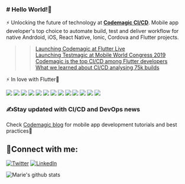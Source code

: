 ### # Hello World!🤚


⚡ Unlocking the future of technology at **[Codemagic CI/CD](https://codemagic.io/start/)**. Mobile app developer's top choice to automate build, test and deliver workflow for native Andrdoid, iOS, React Native, Ionic, Cordova and Flutter projects. 
>> [Launching Codemagic at Flutter Live](https://youtu.be/9iUMZA46_8k?t=456)   
>> [Launching Testmagic at Mobile World Congress 2019](https://youtu.be/NQ5HVyqg1Qc?t=8843)    
>> [Codemagic is the top CI/CD among Flutter developers](https://medium.com/flutter/improving-flutter-with-your-opinion-q4-2019-survey-results-ba0e6721bf23)   
>> [What we learned about CI/CD analysing 75k builds](https://nevercode.io/blog/what-we-learned-about-ci-cd-tool-analysing-75k-builds/)  

⚡ In love with Flutter💙

![](https://img.shields.io/badge/<>-Marketing_strategy-informational?style=flat&logo=<LOGO_NAME>&logoColor=white&color=2bbc8a)
![](https://img.shields.io/badge/<>-SEO-informational?style=flat&logo=<LOGO_NAME>&logoColor=white&color=2bbc8a)
![](https://img.shields.io/badge/<>-Email_marketing-informational?style=flat&logo=<LOGO_NAME>&logoColor=white&color=2bbc8a)
![](https://img.shields.io/badge/<>-Product_marketing-informational?style=flat&logo=<LOGO_NAME>&logoColor=white&color=2bbc8a)
![](https://img.shields.io/badge/<>-Project_Management-informational?style=flat&logo=<LOGO_NAME>&logoColor=white&color=2bbc8a)
![](https://img.shields.io/badge/<>-Content_marketing-informational?style=flat&logo=<LOGO_NAME>&logoColor=white&color=2bbc8a)
![](https://img.shields.io/badge/<>-Copywriting-informational?style=flat&logo=<LOGO_NAME>&logoColor=white&color=2bbc8a)
![](https://img.shields.io/badge/<>-Digital_marketing-informational?style=flat&logo=<LOGO_NAME>&logoColor=white&color=2bbc8a)
![](https://img.shields.io/badge/<>-Conversion_marketing-informational?style=flat&logo=<LOGO_NAME>&logoColor=white&color=2bbc8a)
![](https://img.shields.io/badge/<>-Web_analytics-informational?style=flat&logo=<LOGO_NAME>&logoColor=white&color=2bbc8a)
![](https://img.shields.io/badge/<>-Social_media_marketing-informational?style=flat&logo=<LOGO_NAME>&logoColor=white&color=2bbc8a)
![](https://img.shields.io/badge/<>-Community_building-informational?style=flat&logo=<LOGO_NAME>&logoColor=white&color=2bbc8a)
![](https://img.shields.io/badge/<>-Open_source_marketing-informational?style=flat&logo=<LOGO_NAME>&logoColor=white&color=2bbc8a)


### ✍️Stay updated with **CI/CD** and **DevOps** news

Check [Codemagic blog](https://blog.codemagic.io) for mobile app development tutorials and best practices🚀

   
## 🤙Connect with me:

<p align="left">
  <a href="https://twitter.com/MarieJaks"><img alt="Twitter" title="Twitter" src="https://img.shields.io/badge/-Twitter-1DA1F2?style=for-the-badge&logo=twitter&logoColor=white"/></a>
  <a href="https://https://www.linkedin.com/in/marie-jaksman/"><img alt="LinkedIn" title="LinkedIn" src="https://img.shields.io/badge/-LinkedIn-0077B5?style=for-the-badge&logo=linkedin&logoColor=white"/></a>

![Marie's github stats](https://github-readme-stats.vercel.app/api?username=MarieJM&show_icons=true&theme=cobalt)
